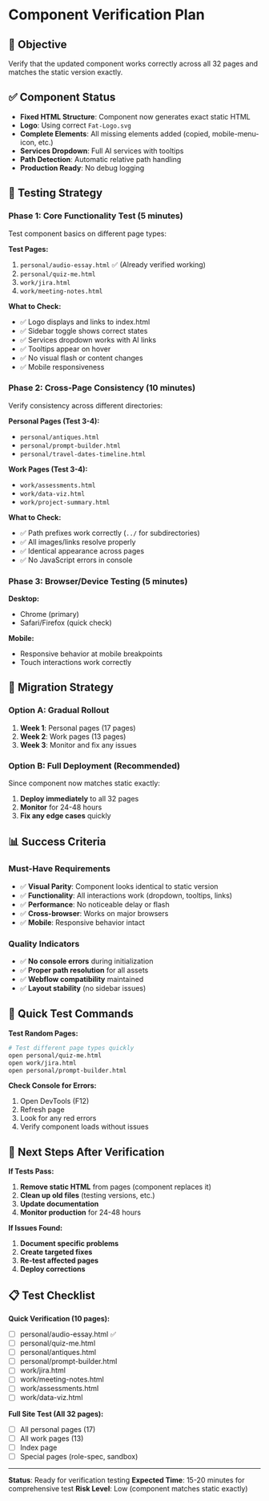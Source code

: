 # Component Verification Plan

## 🎯 Objective
Verify that the updated component works correctly across all 32 pages and matches the static version exactly.

## ✅ Component Status
- **Fixed HTML Structure**: Component now generates exact static HTML
- **Logo**: Using correct `Fat-Logo.svg` 
- **Complete Elements**: All missing elements added (copied, mobile-menu-icon, etc.)
- **Services Dropdown**: Full AI services with tooltips
- **Path Detection**: Automatic relative path handling
- **Production Ready**: No debug logging

## 🧪 Testing Strategy

### Phase 1: Core Functionality Test (5 minutes)
Test component basics on different page types:

**Test Pages:**
1. `personal/audio-essay.html` ✅ (Already verified working)
2. `personal/quiz-me.html` 
3. `work/jira.html`
4. `work/meeting-notes.html`

**What to Check:**
- ✅ Logo displays and links to index.html
- ✅ Sidebar toggle shows correct states  
- ✅ Services dropdown works with AI links
- ✅ Tooltips appear on hover
- ✅ No visual flash or content changes
- ✅ Mobile responsiveness

### Phase 2: Cross-Page Consistency (10 minutes)
Verify consistency across different directories:

**Personal Pages (Test 3-4):**
- `personal/antiques.html`
- `personal/prompt-builder.html` 
- `personal/travel-dates-timeline.html`

**Work Pages (Test 3-4):**
- `work/assessments.html`
- `work/data-viz.html`
- `work/project-summary.html`

**What to Check:**
- ✅ Path prefixes work correctly (`../` for subdirectories)
- ✅ All images/links resolve properly
- ✅ Identical appearance across pages
- ✅ No JavaScript errors in console

### Phase 3: Browser/Device Testing (5 minutes)
**Desktop:**
- Chrome (primary)
- Safari/Firefox (quick check)

**Mobile:**
- Responsive behavior at mobile breakpoints
- Touch interactions work correctly

## 🚀 Migration Strategy

### Option A: Gradual Rollout
1. **Week 1**: Personal pages (17 pages)
2. **Week 2**: Work pages (13 pages)  
3. **Week 3**: Monitor and fix any issues

### Option B: Full Deployment (Recommended)
Since component now matches static exactly:
1. **Deploy immediately** to all 32 pages
2. **Monitor** for 24-48 hours  
3. **Fix any edge cases** quickly

## 📊 Success Criteria

### Must-Have Requirements
- ✅ **Visual Parity**: Component looks identical to static version
- ✅ **Functionality**: All interactions work (dropdown, tooltips, links)
- ✅ **Performance**: No noticeable delay or flash
- ✅ **Cross-browser**: Works on major browsers
- ✅ **Mobile**: Responsive behavior intact

### Quality Indicators
- ✅ **No console errors** during initialization
- ✅ **Proper path resolution** for all assets  
- ✅ **Webflow compatibility** maintained
- ✅ **Layout stability** (no sidebar issues)

## 🔧 Quick Test Commands

**Test Random Pages:**
```bash
# Test different page types quickly
open personal/quiz-me.html
open work/jira.html  
open personal/prompt-builder.html
```

**Check Console for Errors:**
1. Open DevTools (F12)
2. Refresh page
3. Look for any red errors
4. Verify component loads without issues

## 🎯 Next Steps After Verification

**If Tests Pass:**
1. **Remove static HTML** from pages (component replaces it)
2. **Clean up old files** (testing versions, etc.)
3. **Update documentation**
4. **Monitor production** for 24-48 hours

**If Issues Found:**
1. **Document specific problems**
2. **Create targeted fixes**
3. **Re-test affected pages**
4. **Deploy corrections**

## 📋 Test Checklist

**Quick Verification (10 pages):**
- [ ] personal/audio-essay.html ✅
- [ ] personal/quiz-me.html
- [ ] personal/antiques.html
- [ ] personal/prompt-builder.html
- [ ] work/jira.html
- [ ] work/meeting-notes.html
- [ ] work/assessments.html
- [ ] work/data-viz.html

**Full Site Test (All 32 pages):**
- [ ] All personal pages (17)
- [ ] All work pages (13)  
- [ ] Index page
- [ ] Special pages (role-spec, sandbox)

---

**Status**: Ready for verification testing
**Expected Time**: 15-20 minutes for comprehensive test
**Risk Level**: Low (component matches static exactly)